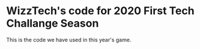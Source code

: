# WizzTech's code for 2020 First Tech Challange Season 
This is the code we have used in this year's game.
